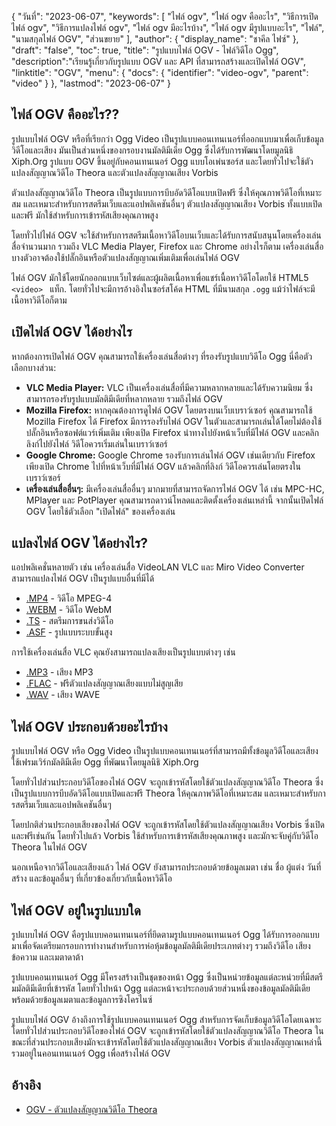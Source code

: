 {
"วันที่": "2023-06-07",
  "keywords": [
"ไฟล์ ogv",
"ไฟล์ ogv คืออะไร",
"วิธีการเปิดไฟล์ ogv",
"วิธีการแปลงไฟล์ ogv",
"ไฟล์ ogv มีอะไรบ้าง",
"ไฟล์ ogv มีรูปแบบอะไร",
"ไฟล์",
"นามสกุลไฟล์ OGV",
"ส่วนขยาย"
],
  "author": {
"display_name": "ชาคีล ไฟซ์"
},
"draft": "false",
"toc": true,
"title": "รูปแบบไฟล์ OGV - ไฟล์วิดีโอ Ogg",
  "description":"เรียนรู้เกี่ยวกับรูปแบบ OGV และ API ที่สามารถสร้างและเปิดไฟล์ OGV",
  "linktitle": "OGV",
  "menu": {
    "docs": {
      "identifier": "video-ogv",
      "parent": "video"
}
},
"lastmod": "2023-06-07"
}

## ไฟล์ OGV คืออะไร??

รูปแบบไฟล์ OGV หรือที่เรียกว่า Ogg Video เป็นรูปแบบคอนเทนเนอร์ที่ออกแบบมาเพื่อเก็บข้อมูลวิดีโอและเสียง มันเป็นส่วนหนึ่งของกรอบงานมัลติมีเดีย Ogg ซึ่งได้รับการพัฒนาโดยมูลนิธิ Xiph.Org รูปแบบ OGV ขึ้นอยู่กับคอนเทนเนอร์ Ogg แบบโอเพ่นซอร์ส และโดยทั่วไปจะใช้ตัวแปลงสัญญาณวิดีโอ Theora และตัวแปลงสัญญาณเสียง Vorbis

ตัวแปลงสัญญาณวิดีโอ Theora เป็นรูปแบบการบีบอัดวิดีโอแบบเปิดฟรี ซึ่งให้คุณภาพวิดีโอที่เหมาะสม และเหมาะสำหรับการสตรีมเว็บและแอปพลิเคชันอื่นๆ ตัวแปลงสัญญาณเสียง Vorbis ทั้งแบบเปิดและฟรี มักใช้สำหรับการเข้ารหัสเสียงคุณภาพสูง

โดยทั่วไปไฟล์ OGV จะใช้สำหรับการสตรีมเนื้อหาวิดีโอบนเว็บและได้รับการสนับสนุนโดยเครื่องเล่นสื่อจำนวนมาก รวมถึง VLC Media Player, Firefox และ Chrome อย่างไรก็ตาม เครื่องเล่นสื่อบางตัวอาจต้องใช้ปลั๊กอินหรือตัวแปลงสัญญาณเพิ่มเติมเพื่อเล่นไฟล์ OGV


ไฟล์ OGV มักใช้โดยนักออกแบบเว็บไซต์และผู้ผลิตเนื้อหาเพื่อแชร์เนื้อหาวิดีโอโดยใช้ HTML5 `<video> ` แท็ก. โดยทั่วไปจะมีการอ้างอิงในซอร์สโค้ด HTML ที่มีนามสกุล `.ogg` แม้ว่าไฟล์จะมีเนื้อหาวิดีโอก็ตาม

## เปิดไฟล์ OGV ได้อย่างไร

หากต้องการเปิดไฟล์ OGV คุณสามารถใช้เครื่องเล่นสื่อต่างๆ ที่รองรับรูปแบบวิดีโอ Ogg นี่คือตัวเลือกบางส่วน:

- **VLC Media Player:** VLC เป็นเครื่องเล่นสื่อที่มีความหลากหลายและได้รับความนิยม ซึ่งสามารถรองรับรูปแบบมัลติมีเดียที่หลากหลาย รวมถึงไฟล์ OGV
- **Mozilla Firefox:** หากคุณต้องการดูไฟล์ OGV โดยตรงบนเว็บเบราว์เซอร์ คุณสามารถใช้ Mozilla Firefox ได้ Firefox มีการรองรับไฟล์ OGV ในตัวและสามารถเล่นได้โดยไม่ต้องใช้ปลั๊กอินหรือซอฟต์แวร์เพิ่มเติม เพียงเปิด Firefox นำทางไปยังหน้าเว็บที่มีไฟล์ OGV และคลิกลิงก์ไปยังไฟล์ วิดีโอควรเริ่มเล่นในเบราว์เซอร์
- **Google Chrome:** Google Chrome รองรับการเล่นไฟล์ OGV เช่นเดียวกับ Firefox เพียงเปิด Chrome ไปที่หน้าเว็บที่มีไฟล์ OGV แล้วคลิกที่ลิงก์ วิดีโอควรเล่นโดยตรงในเบราว์เซอร์
- **เครื่องเล่นสื่ออื่นๆ:** มีเครื่องเล่นสื่ออื่นๆ มากมายที่สามารถจัดการไฟล์ OGV ได้ เช่น MPC-HC, MPlayer และ PotPlayer คุณสามารถดาวน์โหลดและติดตั้งเครื่องเล่นเหล่านี้ จากนั้นเปิดไฟล์ OGV โดยใช้ตัวเลือก "เปิดไฟล์" ของเครื่องเล่น

## แปลงไฟล์ OGV ได้อย่างไร?

แอปพลิเคชั่นหลายตัว เช่น เครื่องเล่นสื่อ VideoLAN VLC และ Miro Video Converter สามารถแปลงไฟล์ OGV เป็นรูปแบบอื่นที่มีได้

- [.MP4](/th/video/mp4/) - วิดีโอ MPEG-4
- [.WEBM](/th/video/webm/) - วิดีโอ WebM
- [.TS](/th/video/ts/) - สตรีมการขนส่งวิดีโอ
- [.ASF](/th/video/asf/) - รูปแบบระบบขั้นสูง

การใช้เครื่องเล่นสื่อ VLC คุณยังสามารถแปลงเสียงเป็นรูปแบบต่างๆ เช่น

- [.MP3](/th/audio/mp3/) - เสียง MP3
- [.FLAC](/th/audio/flac/) - ฟรีตัวแปลงสัญญาณเสียงแบบไม่สูญเสีย
- [.WAV](/th/audio/wav/) - เสียง WAVE

## ไฟล์ OGV ประกอบด้วยอะไรบ้าง

รูปแบบไฟล์ OGV หรือ Ogg Video เป็นรูปแบบคอนเทนเนอร์ที่สามารถมีทั้งข้อมูลวิดีโอและเสียง ใช้เฟรมเวิร์กมัลติมีเดีย Ogg ที่พัฒนาโดยมูลนิธิ Xiph.Org

โดยทั่วไปส่วนประกอบวิดีโอของไฟล์ OGV จะถูกเข้ารหัสโดยใช้ตัวแปลงสัญญาณวิดีโอ Theora ซึ่งเป็นรูปแบบการบีบอัดวิดีโอแบบเปิดและฟรี Theora ให้คุณภาพวิดีโอที่เหมาะสม และเหมาะสำหรับการสตรีมเว็บและแอปพลิเคชันอื่นๆ

โดยปกติส่วนประกอบเสียงของไฟล์ OGV จะถูกเข้ารหัสโดยใช้ตัวแปลงสัญญาณเสียง Vorbis ซึ่งเปิดและฟรีเช่นกัน โดยทั่วไปแล้ว Vorbis ใช้สำหรับการเข้ารหัสเสียงคุณภาพสูง และมักจะจับคู่กับวิดีโอ Theora ในไฟล์ OGV

นอกเหนือจากวิดีโอและเสียงแล้ว ไฟล์ OGV ยังสามารถประกอบด้วยข้อมูลเมตา เช่น ชื่อ ผู้แต่ง วันที่สร้าง และข้อมูลอื่นๆ ที่เกี่ยวข้องเกี่ยวกับเนื้อหาวิดีโอ

## ไฟล์ OGV อยู่ในรูปแบบใด

รูปแบบไฟล์ OGV คือรูปแบบคอนเทนเนอร์ที่ยึดตามรูปแบบคอนเทนเนอร์ Ogg ได้รับการออกแบบมาเพื่อจัดเตรียมกรอบการทำงานสำหรับการห่อหุ้มข้อมูลมัลติมีเดียประเภทต่างๆ รวมถึงวิดีโอ เสียง ข้อความ และเมตาดาต้า

รูปแบบคอนเทนเนอร์ Ogg มีโครงสร้างเป็นชุดของหน้า Ogg ซึ่งเป็นหน่วยข้อมูลแต่ละหน่วยที่มีสตรีมมัลติมีเดียที่เข้ารหัส โดยทั่วไปหน้า Ogg แต่ละหน้าจะประกอบด้วยส่วนหนึ่งของข้อมูลมัลติมีเดีย พร้อมด้วยข้อมูลเมตาและข้อมูลการซิงโครไนซ์

รูปแบบไฟล์ OGV อ้างถึงการใช้รูปแบบคอนเทนเนอร์ Ogg สำหรับการจัดเก็บข้อมูลวิดีโอโดยเฉพาะ โดยทั่วไปส่วนประกอบวิดีโอของไฟล์ OGV จะถูกเข้ารหัสโดยใช้ตัวแปลงสัญญาณวิดีโอ Theora ในขณะที่ส่วนประกอบเสียงมักจะเข้ารหัสโดยใช้ตัวแปลงสัญญาณเสียง Vorbis ตัวแปลงสัญญาณเหล่านี้รวมอยู่ในคอนเทนเนอร์ Ogg เพื่อสร้างไฟล์ OGV

## อ้างอิง
* [OGV - ตัวแปลงสัญญาณวิดีโอ Theora](https://en.wikipedia.org/wiki/Theora)

